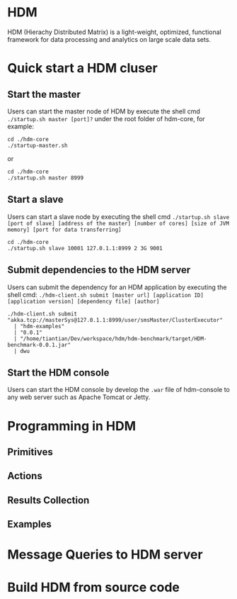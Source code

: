 HDM
==============

HDM (Hierachy Distributed Matrix) is a light-weight, optimized, functional framework for data processing and analytics on large scale data sets.

# Quick start a HDM cluser


## Start the master

Users can start the master node of HDM by execute the shell cmd `./startup.sh master [port]?` under the root folder of hdm-core, for example:

```shell
cd ./hdm-core
./startup-master.sh
```

or

```shell
cd ./hdm-core
./startup.sh master 8999
```


## Start a slave

Users can start a slave node by executing the shell cmd `./startup.sh slave [port of slave] [address of the master] [number of cores] [size of JVM memory] [port for data transferring]`

```shell
cd ./hdm-core
./startup.sh slave 10001 127.0.1.1:8999 2 3G 9001
```


## Submit dependencies to the HDM server

Users can submit the dependency for an HDM application by executing the shell cmd: `./hdm-client.sh submit [master url] [application ID] [application version] [dependency file] [author]`

```shell
./hdm-client.sh submit "akka.tcp://masterSys@127.0.1.1:8999/user/smsMaster/ClusterExecutor"
  | "hdm-examples"
  | "0.0.1"
  | "/home/tiantian/Dev/workspace/hdm/hdm-benchmark/target/HDM-benchmark-0.0.1.jar"
  | dwu
```

## Start the HDM console

Users can start the HDM console by develop the `.war` file of hdm-console to any web server such as Apache Tomcat or Jetty.



# Programming in HDM


## Primitives


## Actions


## Results Collection


## Examples


# Message Queries to HDM server


# Build HDM from source code

